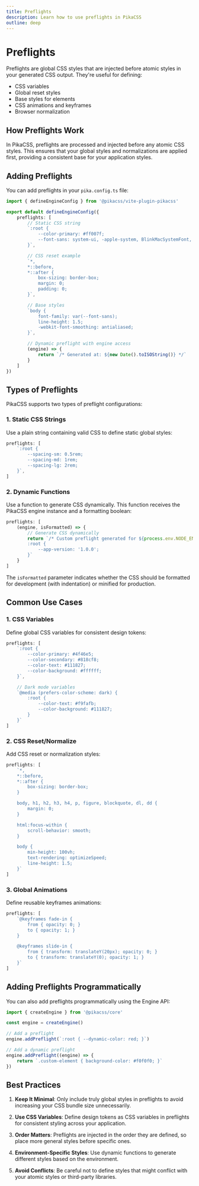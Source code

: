 ```yaml
---
title: Preflights
description: Learn how to use preflights in PikaCSS
outline: deep
---
```


# Preflights

Preflights are global CSS styles that are injected before atomic styles in your generated CSS output. They're useful for defining:

- CSS variables
- Global reset styles
- Base styles for elements
- CSS animations and keyframes
- Browser normalization

## How Preflights Work

In PikaCSS, preflights are processed and injected before any atomic CSS styles. This ensures that your global styles and normalizations are applied first, providing a consistent base for your application styles.

## Adding Preflights

You can add preflights in your `pika.config.ts` file:

```ts
import { defineEngineConfig } from '@pikacss/vite-plugin-pikacss'

export default defineEngineConfig({
	preflights: [
		// Static CSS string
		`:root {
			--color-primary: #ff007f;
			--font-sans: system-ui, -apple-system, BlinkMacSystemFont, 'Segoe UI', sans-serif;
		}`,

		// CSS reset example
		`*,
		*::before,
		*::after {
			box-sizing: border-box;
			margin: 0;
			padding: 0;
		}`,

		// Base styles
		`body {
			font-family: var(--font-sans);
			line-height: 1.5;
			-webkit-font-smoothing: antialiased;
		}`,

		// Dynamic preflight with engine access
		(engine) => {
			return `/* Generated at: ${new Date().toISOString()} */`
		}
	]
})
```

## Types of Preflights

PikaCSS supports two types of preflight configurations:

### 1. Static CSS Strings

Use a plain string containing valid CSS to define static global styles:

```ts
preflights: [
	`:root {
		--spacing-sm: 0.5rem;
		--spacing-md: 1rem;
		--spacing-lg: 2rem;
	}`,
]
```

### 2. Dynamic Functions

Use a function to generate CSS dynamically. This function receives the PikaCSS engine instance and a formatting boolean:

```ts
preflights: [
	(engine, isFormatted) => {
		// Generate CSS dynamically
		return `/* Custom preflight generated for ${process.env.NODE_ENV} */
		:root {
			--app-version: '1.0.0';
		}`
	}
]
```

The `isFormatted` parameter indicates whether the CSS should be formatted for development (with indentation) or minified for production.

## Common Use Cases

### 1. CSS Variables

Define global CSS variables for consistent design tokens:

```ts
preflights: [
	`:root {
		--color-primary: #4f46e5;
		--color-secondary: #818cf8;
		--color-text: #111827;
		--color-background: #ffffff;
	}`,

	// Dark mode variables
	`@media (prefers-color-scheme: dark) {
		:root {
			--color-text: #f9fafb;
			--color-background: #111827;
		}
	}`
]
```

### 2. CSS Reset/Normalize

Add CSS reset or normalization styles:

```ts
preflights: [
	`*,
	*::before,
	*::after {
		box-sizing: border-box;
	}

	body, h1, h2, h3, h4, p, figure, blockquote, dl, dd {
		margin: 0;
	}

	html:focus-within {
		scroll-behavior: smooth;
	}

	body {
		min-height: 100vh;
		text-rendering: optimizeSpeed;
		line-height: 1.5;
	}`
]
```

### 3. Global Animations

Define reusable keyframes animations:

```ts
preflights: [
	`@keyframes fade-in {
		from { opacity: 0; }
		to { opacity: 1; }
	}

	@keyframes slide-in {
		from { transform: translateY(20px); opacity: 0; }
		to { transform: translateY(0); opacity: 1; }
	}`
]
```

## Adding Preflights Programmatically

You can also add preflights programmatically using the Engine API:

```ts
import { createEngine } from '@pikacss/core'

const engine = createEngine()

// Add a preflight
engine.addPreflight(`:root { --dynamic-color: red; }`)

// Add a dynamic preflight
engine.addPreflight((engine) => {
	return `.custom-element { background-color: #f0f0f0; }`
})
```

## Best Practices

1. **Keep It Minimal**: Only include truly global styles in preflights to avoid increasing your CSS bundle size unnecessarily.

2. **Use CSS Variables**: Define design tokens as CSS variables in preflights for consistent styling across your application.

3. **Order Matters**: Preflights are injected in the order they are defined, so place more general styles before specific ones.

4. **Environment-Specific Styles**: Use dynamic functions to generate different styles based on the environment.

5. **Avoid Conflicts**: Be careful not to define styles that might conflict with your atomic styles or third-party libraries.
